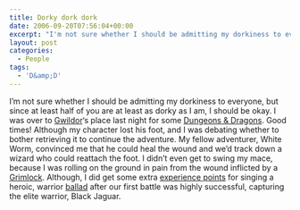 ```yaml
---
title: Dorky dork dork
date: 2006-09-20T07:56:04+00:00
excerpt: "I'm not sure whether I should be admitting my dorkiness to everyone, but since at least half of you are at least as"
layout: post
categories:
  - People
tags:
  - 'D&amp;D'
---
```

I&#8217;m not sure whether I should be admitting my dorkiness to everyone, but since at least half of you are at least as dorky as I am, I should be okay. I was over to [Gwildor](http://gwild0r.tumblr.com/)&#8216;s place last night for some [Dungeons & Dragons](http://www.wizards.com/default.asp?x=dnd/welcome). Good times! Although my character lost his foot, and I was debating whether to bother retrieving it to continue the adventure. My fellow adventurer, White Worm, convinced me that he could heal the wound and we&#8217;d track down a wizard who could reattach the foot. I didn&#8217;t even get to swing my mace, because I was rolling on the ground in pain from the wound inflicted by a [Grimlock](http://en.wikipedia.org/wiki/Grimlock_%28Dungeons_%26_Dragons%29). Although, I did get some extra [experience points](http://www.wizards.com/default.asp?x=dnd/glossary&term=Glossary_dnd_experiencepoints&alpha=E) for singing a heroic, warrior [ballad](http://en.wikipedia.org/wiki/Ballad) after our first battle was highly successful, capturing the elite warrior, Black Jaguar.